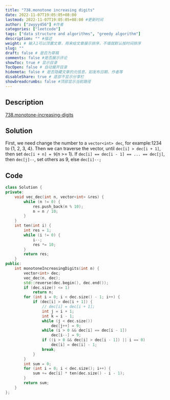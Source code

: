 ```yaml
---
title: "738.monotone increasing digits"
date: 2022-11-07T19:05:05+08:00
lastmod: 2022-11-07T19:05:05+08:00 #更新时间
author: ["zwyyy456"] #作者
categories: ["leetcode"]
tags: ["data structure and algorithms", "greedy algorithm"]
description: "" #描述
weight: # 输入1可以顶置文章，用来给文章展示排序，不填就默认按时间排序
slug: ""
draft: false # 是否为草稿
comments: false #是否展示评论
showToc: true # 显示目录
TocOpen: false # 自动展开目录
hidemeta: false # 是否隐藏文章的元信息，如发布日期、作者等
disableShare: true # 底部不显示分享栏
showbreadcrumbs: false #顶部显示当前路径
---
```

## Description
[738.monotone-increasing-digits](https://leetcode.com/problems/monotone-increasing-digits/)

## Solution
First, we need change the number to a `vector<int> dec`, for example:1234 to {1, 2, 3, 4}. Then we can traverse the vector, until `dec[i] > dec[i + 1]`, then set `dec[i + n] = 9`(n >= 1). If `dec[i] == dec[i - 1] == ... == dec[j]`, then `dec[j]--`, set others as 9,
else `dec[i]--;`

## Code
```cpp
class Solution {
private:
    void vec_dec(int n, vector<int> &res) {
        while (n != 0) {
            res.push_back(n % 10);
            n = n / 10;
        }
    }
    int ten(int i) {
        int res = 1;
        while (i != 0) {
            i--;
            res *= 10;
        }
        return res;  
    }
public:
    int monotoneIncreasingDigits(int n) {
        vector<int> dec;
        vec_dec(n, dec);
        std::reverse(dec.begin(), dec.end());
        if (dec.size() <= 1)
            return n;
        for (int i = 0; i < dec.size() - 1; i++) {
            if (dec[i] > dec[i + 1]) {
                // dec[i] = dec[i + 1];
                int j = i + 1;
                int k = i - 1;
                while (j < dec.size())
                    dec[j++] = 9;
                while (i > 0 && dec[i] == dec[i - 1])
                    dec[i--] = 9;
                if ((i > 0 && dec[i] > dec[i - 1]) || i == 0)
                    dec[i] = dec[i] - 1;
                break;
            }      
        }
        int sum = 0;
        for (int i = 0; i < dec.size(); i++) {
            sum += dec[i] * ten(dec.size() - i - 1);
        }
        return sum;
    }
};
```
